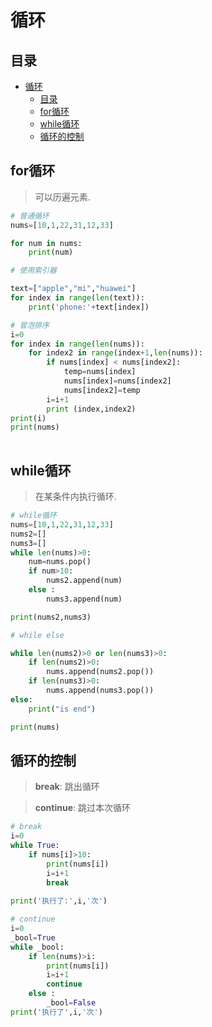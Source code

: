 # 循环
## 目录
<!-- TOC -->

- [循环](#循环)
    - [目录](#目录)
    - [for循环](#for循环)
    - [while循环](#while循环)
    - [循环的控制](#循环的控制)

<!-- /TOC -->
## for循环
> 可以历遍元素.

```python
# 普通循环
nums=[10,1,22,31,12,33]

for num in nums:
    print(num)

# 使用索引器

text=["apple","mi","huawei"]
for index in range(len(text)):
    print('phone:'+text[index])

# 冒泡排序
i=0
for index in range(len(nums)):
    for index2 in range(index+1,len(nums)):
        if nums[index] < nums[index2]:
            temp=nums[index]
            nums[index]=nums[index2]
            nums[index2]=temp
        i=i+1
        print (index,index2)
print(i)
print(nums)
    
```
## while循环
> 在某条件内执行循环.


```python
# while循环
nums=[10,1,22,31,12,33]
nums2=[]
nums3=[]
while len(nums)>0:
    num=nums.pop()
    if num>10:
        nums2.append(num)
    else :
        nums3.append(num)

print(nums2,nums3)

# while else

while len(nums2)>0 or len(nums3)>0:
    if len(nums2)>0:
        nums.append(nums2.pop())
    if len(nums3)>0:
        nums.append(nums3.pop())
else:
    print("is end")

print(nums)
```

## 循环的控制
> **break**: 跳出循环

> **continue**: 跳过本次循环

```python
# break
i=0
while True:
    if nums[i]>10:
        print(nums[i])
        i=i+1
        break
    
print('执行了:',i,'次')

# continue
i=0
_bool=True
while _bool:
    if len(nums)>i:
        print(nums[i])
        i=i+1
        continue
    else :
        _bool=False
print('执行了',i,'次')
```